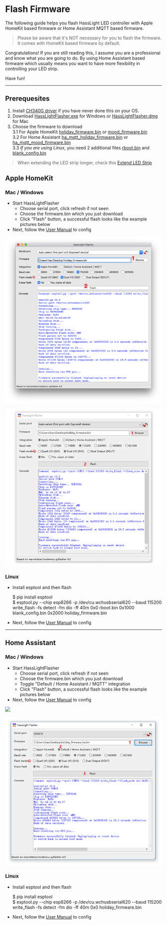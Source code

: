 # Flash Firmware

The following guide helps you flash HassLight LED controller with Apple HomeKit based firmware or Home Assistant MQTT based firmware.

> Please be aware that it's NOT necessary for you to flash the firmware. It comes with HomeKit based firmware by default.

Congratulations! If you are still reading this, I assume you are a professional and know what you are going to do. 
By using Home Assistant based firmware which usually means you want to have more flexibility in controlling your LED strip.

Have fun!

----

## Prerequesites 
1. Install [CH340G driver](https://sparks.gogo.co.nz/ch340.html) if you have never done this on your OS.
2. Download [HassLightFlasher.exe](https://github.com/hasslight/hasslightflasher/releases/download/v4.0-mod/HassLightFlasher-4.0-x64.exe) for Windows or [HassLightFlasher.dmg](https://github.com/hasslight/hasslightflasher/releases/download/v4.0-mod/HassLightFlasher-4.0.dmg) for Mac 
3. Choose the firmware to download  
3.1 For Apple HomeKit  [holiday_firmware.bin](https://github.com/hasslight/hasslight.github.io/releases/download/v1.0/homekit_holiday_5V_50_RGB.bin) or [mood_firmware.bin](https://github.com/hasslight/hasslight.github.io/releases/download/v1.0/homekit_mood_12V_300_GRB.bin)  
3.2 For Home Assistant [ha_mqtt_holiday_firmware.bin](https://github.com/hasslight/hasslight.github.io/releases/download/v1.0/ha_mqtt_holiday_5V_50_RGB.bin) or [ha_mqtt_mood_firmware.bin](https://github.com/hasslight/hasslight.github.io/releases/download/v1.0/ha_mqtt_mood_12V_300_GRB.bin)  
3.3 *If you are using Linux*, you need 2 additional files [rboot.bin](https://github.com/hasslight/hasslight.github.io/releases/download/v1.0/rboot.bin) and [blank_config.bin](https://github.com/hasslight/hasslight.github.io/releases/download/v1.0/blank_config.bin)  

> When extending the LED strip longer, check this [Extend LED Strip](/extend)

## Apple HomeKit


### Mac / Windows


* Start HassLightFlasher
   * Choose serial port, click refresh if not seen
   * Choose the firmware.bin which you just download 
   * Click "Flash" button, a successful flash looks like the example pictures below
* Next, follow the [User Manual](guide) to config

![](/imgs/hasslightflasher-mac.png)

![](/imgs/hasslightflasher-win.png)


### Linux

* Install esptool and then flash

    $ pip install esptool   
    $ esptool.py --chip esp8266 -p /dev/cu.wchusbserial620 --baud 115200 write_flash -fs detect -fm dio -ff 40m 0x0 rboot.bin 0x1000 blank_config.bin 0x2000 holiday_firmware.bin 

* Next, follow the [User Manual](guide) to config
----

## Home Assistant
### Mac / Windows

* Start HassLightFlasher
   * Choose serial port, click refresh if not seen
   * Choose the firmware.bin which you just download 
   * Toggle "Default / Home Assistant / MQTT" integration
   * Click "Flash" button, a successful flash looks like the example pictures below
* Next, follow the [User Manual](guide) to config

![](/imgs/hasslightflasher-mac-ha.png)

![](/imgs/hasslightflasher-win-ha.png)

### Linux

* Install esptool and then flash

    $ pip install esptool   
    $ esptool.py --chip esp8266 -p /dev/cu.wchusbserial620 --baud 115200 write_flash -fs detect -fm dio -ff 40m 0x0 holiday_firmware.bin 

* Next, follow the [User Manual](guide) to config